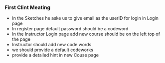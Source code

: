 ### First Clint Meating 
- In the Sketches he aske us to give email as the userID for    login in Login page
- In register page default password should be a codeword
- In the Instructor Login page add new course should be on the left top of the page
- Instructor should add new code words 
- we should provide a default codeworks
- provide a detailed hint in new Couse page


